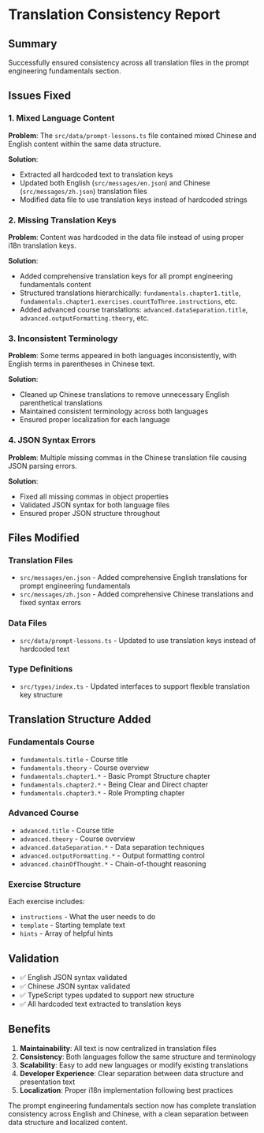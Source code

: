 # Translation Consistency Report

## Summary
Successfully ensured consistency across all translation files in the prompt engineering fundamentals section.

## Issues Fixed

### 1. Mixed Language Content
**Problem**: The `src/data/prompt-lessons.ts` file contained mixed Chinese and English content within the same data structure.

**Solution**: 
- Extracted all hardcoded text to translation keys
- Updated both English (`src/messages/en.json`) and Chinese (`src/messages/zh.json`) translation files
- Modified data file to use translation keys instead of hardcoded strings

### 2. Missing Translation Keys
**Problem**: Content was hardcoded in the data file instead of using proper i18n translation keys.

**Solution**:
- Added comprehensive translation keys for all prompt engineering fundamentals content
- Structured translations hierarchically: `fundamentals.chapter1.title`, `fundamentals.chapter1.exercises.countToThree.instructions`, etc.
- Added advanced course translations: `advanced.dataSeparation.title`, `advanced.outputFormatting.theory`, etc.

### 3. Inconsistent Terminology
**Problem**: Some terms appeared in both languages inconsistently, with English terms in parentheses in Chinese text.

**Solution**:
- Cleaned up Chinese translations to remove unnecessary English parenthetical translations
- Maintained consistent terminology across both languages
- Ensured proper localization for each language

### 4. JSON Syntax Errors
**Problem**: Multiple missing commas in the Chinese translation file causing JSON parsing errors.

**Solution**:
- Fixed all missing commas in object properties
- Validated JSON syntax for both language files
- Ensured proper JSON structure throughout

## Files Modified

### Translation Files
- `src/messages/en.json` - Added comprehensive English translations for prompt engineering fundamentals
- `src/messages/zh.json` - Added comprehensive Chinese translations and fixed syntax errors

### Data Files  
- `src/data/prompt-lessons.ts` - Updated to use translation keys instead of hardcoded text

### Type Definitions
- `src/types/index.ts` - Updated interfaces to support flexible translation key structure

## Translation Structure Added

### Fundamentals Course
- `fundamentals.title` - Course title
- `fundamentals.theory` - Course overview
- `fundamentals.chapter1.*` - Basic Prompt Structure chapter
- `fundamentals.chapter2.*` - Being Clear and Direct chapter  
- `fundamentals.chapter3.*` - Role Prompting chapter

### Advanced Course
- `advanced.title` - Course title
- `advanced.theory` - Course overview
- `advanced.dataSeparation.*` - Data separation techniques
- `advanced.outputFormatting.*` - Output formatting control
- `advanced.chainOfThought.*` - Chain-of-thought reasoning

### Exercise Structure
Each exercise includes:
- `instructions` - What the user needs to do
- `template` - Starting template text
- `hints` - Array of helpful hints

## Validation
- ✅ English JSON syntax validated
- ✅ Chinese JSON syntax validated  
- ✅ TypeScript types updated to support new structure
- ✅ All hardcoded text extracted to translation keys

## Benefits
1. **Maintainability**: All text is now centralized in translation files
2. **Consistency**: Both languages follow the same structure and terminology
3. **Scalability**: Easy to add new languages or modify existing translations
4. **Developer Experience**: Clear separation between data structure and presentation text
5. **Localization**: Proper i18n implementation following best practices

The prompt engineering fundamentals section now has complete translation consistency across English and Chinese, with a clean separation between data structure and localized content.